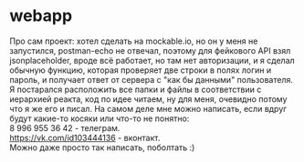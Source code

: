 # webapp
Про сам проект: хотел сделать на mockable.io, но он у меня не запустился, postman-echo не отвечал, поэтому для фейкового API взял jsonplaceholder, вроде всё работает, но там нет авторизации,
и я сделал обычную функцию, которая проверяет две строки в полях логин и пароль, и получает ответ от сервера с "как бы данными" пользователя. <br />
Я постарался расположить все папки и файлы в соответствии с иерархией реакта, код по идее читаем, ну для меня, очевидно потому что я же его и писал.
На самом деле мне можно написать, если вдруг будут какие-то косяки или что-то не понятно: <br />
8 996 955 36 42 - телеграм. <br />
https://vk.com/id103444136 - вконтакт. <br />
Можно даже просто так написать, поболтать :) 
